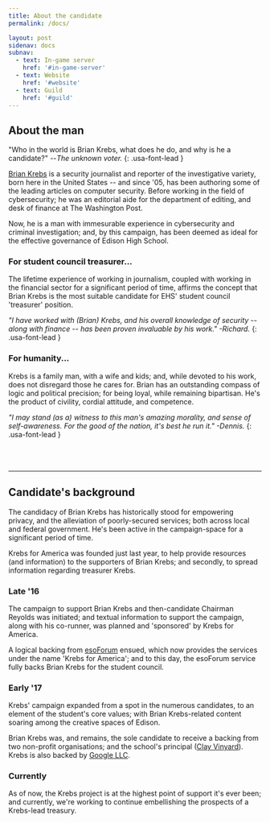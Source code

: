 ```yaml
---
title: About the candidate
permalink: /docs/

layout: post
sidenav: docs
subnav:
  - text: In-game server
    href: '#in-game-server'
  - text: Website
    href: '#website'
  - text: Guild
    href: '#guild'
---
```


## About the man
"Who in the world is Brian Krebs, what does he do, and why is he a candidate?" --*The unknown voter.*
{: .usa-font-lead }

[Brian Krebs](https://krebsonsecurity.com) is a security journalist and reporter of the investigative variety, born here in the United States -- and since '05, has been authoring some of the leading articles on computer security. Before working in the field of cybersecurity; he was an editorial aide for the department of editing, and desk of finance at The Washington Post.

Now, he is a man with immesurable experience in cybersecurity and criminal investigation; and, by this campaign, has been deemed as ideal for the effective governance of Edison High School.

### For student council treasurer...
The lifetime experience of working in journalism, coupled with working in the financial sector for a significant period of time, affirms the concept that Brian Krebs is the most suitable candidate for EHS' student council 'treasurer' position.

*"I have worked with (Brian) Krebs, and his overall knowledge of security -- along with finance -- has been proven invaluable by his work." -Richard.*
{: .usa-font-lead }

### For humanity...
Krebs is a family man, with a wife and kids; and, while devoted to his work, does not disregard those he cares for. Brian has an outstanding compass of logic and political precision; for being loyal, while remaining bipartisan. He's the product of civility, cordial attitude, and competence.

*"I may stand (as a) witness to this man's amazing morality, and sense of self-awareness. For the good of the nation, it's best he run it." -Dennis.*
{: .usa-font-lead }

<hr style="margin-top: 4rem;">

## Candidate's background
The candidacy of Brian Krebs has historically stood for empowering privacy, and the alleviation of poorly-secured services; both across local and federal government. He's been active in the campaign-space for a significant period of time.

Krebs for America was founded just last year, to help provide resources (and information) to the supporters of Brian Krebs; and secondly, to spread information regarding treasurer Krebs.

### Late '16
The campaign to support Brian Krebs and then-candidate Chairman Reyolds was initiated; and textual information to support the campaign, along with his co-runner, was planned and 'sponsored' by Krebs for America.

A logical backing from [esoForum](https://esotalk.net) ensued, which now provides the services under the name 'Krebs for America'; and to this day, the esoForum service fully backs Brian Krebs for the student council.

### Early '17
Krebs' campaign expanded from a spot in the numerous candidates, to an element of the student's core values; with Brian Krebs-related content soaring among the creative spaces of Edison.

Brian Krebs was, and remains, the sole candidate to receive a backing from two non-profit organisations; and the school's principal ([Clay Vinyard](https://twitter.com/clayvinyard)). Krebs is also backed by [Google LLC](https://www.google.com/about/our-company/).

### Currently
As of now, the Krebs project is at the highest point of support it's ever been; and currently, we're working to continue embellishing the prospects of a Krebs-lead treasury.
